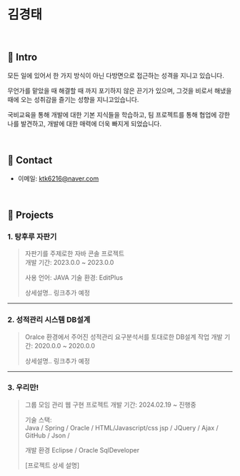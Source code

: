 # 김경태 


</br>

## :pushpin: Intro
모든 일에 있어서 한 가지 방식이 아닌 다방면으로 접근하는 성격을 지니고 있습니다.

무언가를 맡았을 때 해결할 때 까지 포기하지 않은 끈기가 있으며, 그것을 비로서 해냈을 때에 오는 성취감을 즐기는 성향을 지니고있습니다. 

국비교육을 통해 개발에 대한 기본 지식들을 학습하고, 팀 프로젝트를 통해 협업에 강한 나를 발견하고, 개발에 대한 매력에 더욱 빠지게 되었습니다. 

</br>

## :pushpin: Contact
- 이메일:  ktk6216@naver.com

</br>

## :pushpin: Projects
### 1. 탕후루 자판기 
>자판기를 주제로한 자바 콘솔 프로젝트  
>개발 기간: 2023.0.0 ~ 2023.0.0  
>
>사용 언어: JAVA
>기술 환경: EditPlus
>
>상세설명.. 링크추가 예정

---

### 2. 성적관리 시스템 DB설계
>Oralce 환경에서 주어진 성적관리 요구분석서를 토대로한 DB설계 작업 
>개발 기간: 2020.0.0 ~ 2020.0.0  
>
>
>
>상세설명.. 링크추가 예정

---

### 3. 우리만!
>그룹 모임 관리 웹 구현 프로젝트
>개발 기간: 2024.02.19 ~ 진행중  
>
>기술 스택:  
>Java / Spring / Oracle / HTML/Javascript/css 
>jsp / JQuery / Ajax / GitHub / Json /  
>
>개발 환경
>Eclipse / Oracle SqlDeveloper
>
>[프로젝트 상세 설명]

</br>

